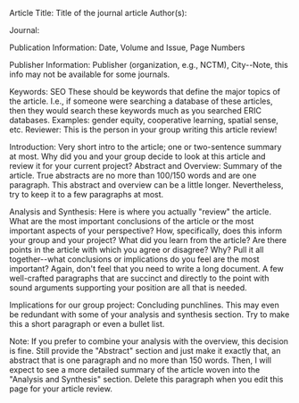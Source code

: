 Article Title: Title of the journal article
Author(s):

Journal:

Publication Information: Date, Volume and Issue, Page Numbers

Publisher Information: Publisher (organization, e.g., NCTM), City--Note, this info may not be available for some journals.

Keywords: SEO These should be keywords that define the major topics of the article. I.e., if someone were searching a database of these articles, then they would search these keywords much as you searched ERIC databases. Examples: gender equity, cooperative learning, spatial sense, etc.
Reviewer: This is the person in your group writing this article review!

Introduction: Very short intro to the article; one or two-sentence summary at most. Why did you and your group decide to look at this article and review it for your current project?
Abstract and Overview: Summary of the article. True abstracts are no more than 100/150 words and are one paragraph. This abstract and overview can be a little longer. Nevertheless, try to keep it to a few paragraphs at most.

Analysis and Synthesis: Here is where you actually "review" the article. What are the most important conclusions of the article or the most important aspects of your perspective? How, specifically, does this inform your group and your project? What did you learn from the article? Are there points in the article with which you agree or disagree? Why? Pull it all together--what conclusions or implications do you feel are the most important? Again, don't feel that you need to write a long document. A few well-crafted paragraphs that are succinct and directly to the point with sound arguments supporting your position are all that is needed.

Implications for our group project: Concluding punchlines. This may even be redundant with some of your analysis and synthesis section. Try to make this a short paragraph or even a bullet list.

Note: If you prefer to combine your analysis with the overview, this decision is fine. Still provide the "Abstract" section and just make it exactly that, an abstract that is one paragraph and no more than 150 words. Then, I will expect to see a more detailed summary of the article woven into the "Analysis and Synthesis" section. Delete this paragraph when you edit this page for your article review.